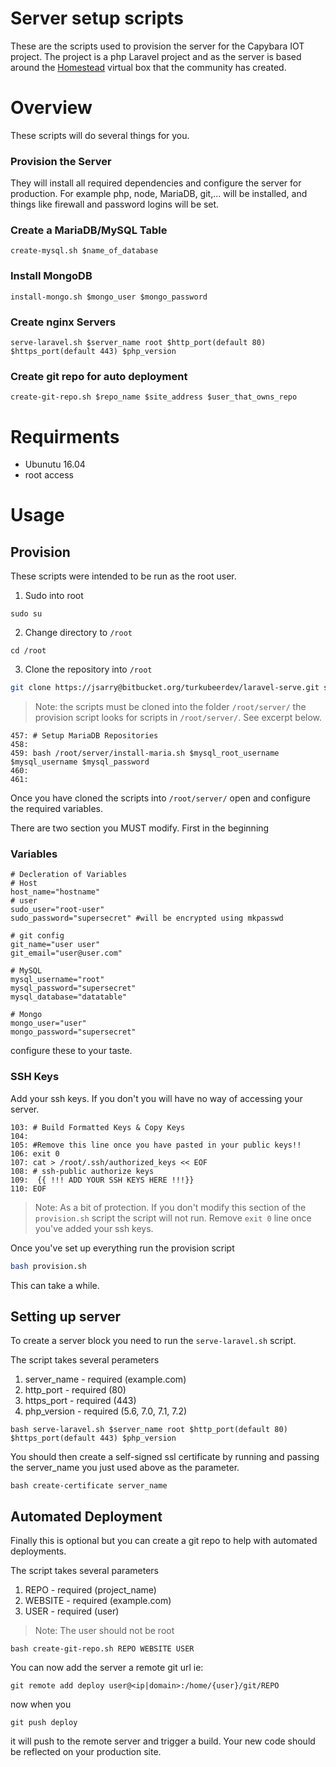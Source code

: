 # Server setup scripts

These are the scripts used to provision the server for the Capybara IOT project. The project is a php Laravel project and as the server is based around the [Homestead](https://github.com/laravel/homestead) virtual box that the community has created. 

# Overview
These scripts will do several things for you. 

### Provision the Server
They will install all required dependencies and configure the server for production. For example php, node, MariaDB, git,... will be installed, and things like firewall and password logins will be set.

### Create a MariaDB/MySQL Table
`create-mysql.sh $name_of_database`

### Install MongoDB
`install-mongo.sh $mongo_user $mongo_password`

### Create nginx Servers
`serve-laravel.sh $server_name root $http_port(default 80) $https_port(default 443) $php_version`

### Create git repo for auto deployment
`create-git-repo.sh $repo_name $site_address $user_that_owns_repo`

# Requirments

* Ubunutu 16.04
* root access


# Usage

## Provision

These scripts were intended to be run as the root user. 

1. Sudo into root

```
sudo su
```

2. Change directory to `/root`

```
cd /root
```

3. Clone the repository into `/root`


```bash
git clone https://jsarry@bitbucket.org/turkubeerdev/laravel-serve.git server
```

> Note: the scripts must be cloned into the folder `/root/server/` the provision script looks for scripts in `/root/server/`. See excerpt below.

```
457: # Setup MariaDB Repositories
458: 
459: bash /root/server/install-maria.sh $mysql_root_username $mysql_username $mysql_password
460: 
461: 
```

Once you have cloned the scripts into `/root/server/` open and configure the required variables.

There are two section you MUST modify. First in the beginning 

### Variables
```
# Decleration of Variables
# Host
host_name="hostname"
# user
sudo_user="root-user"
sudo_password="supersecret" #will be encrypted using mkpasswd

# git config
git_name="user user"
git_email="user@user.com"

# MySQL
mysql_username="root"
mysql_password="supersecret"
mysql_database="datatable"

# Mongo
mongo_user="user"
mongo_password="supersecret"
```

configure these to your taste.

### SSH Keys
Add your ssh keys. If you don't you will have no way of accessing your server.

```
103: # Build Formatted Keys & Copy Keys 
104: 
105: #Remove this line once you have pasted in your public keys!!
106: exit 0
107: cat > /root/.ssh/authorized_keys << EOF
108: # ssh-public authorize keys
109:  {{ !!! ADD YOUR SSH KEYS HERE !!!}}
110: EOF
```

> Note: As a bit of protection. If you don't modify this section of the `provision.sh` script the script will not run. Remove `exit 0` line once you've added your ssh keys.

Once you've set up everything run the provision script

```bash
bash provision.sh
```

This can take a while.

## Setting up server
To create a server block you need to run the `serve-laravel.sh` script.

The script takes several perameters
1. server_name - required (example.com)
2. http_port - required (80)
3. https_port - required (443)
4. php_version - required (5.6, 7.0, 7.1, 7.2)

```
bash serve-laravel.sh $server_name root $http_port(default 80) $https_port(default 443) $php_version
```

You should then create a self-signed ssl certificate by running and passing the server_name you just used above as the parameter.

```
bash create-certificate server_name
```

## Automated Deployment
Finally this is optional but you can create a git repo to help with automated deployments.

The script takes several parameters
1. REPO - required (project_name)
2. WEBSITE - required (example.com)
3. USER - required (user)

> Note: The user should not be root

```
bash create-git-repo.sh REPO WEBSITE USER
```

You can now add the server a remote git url ie:

```
git remote add deploy user@<ip|domain>:/home/{user}/git/REPO
```

now when you

```
git push deploy
```

it will push to the remote server and trigger a build. Your new code should be reflected on your production site.
